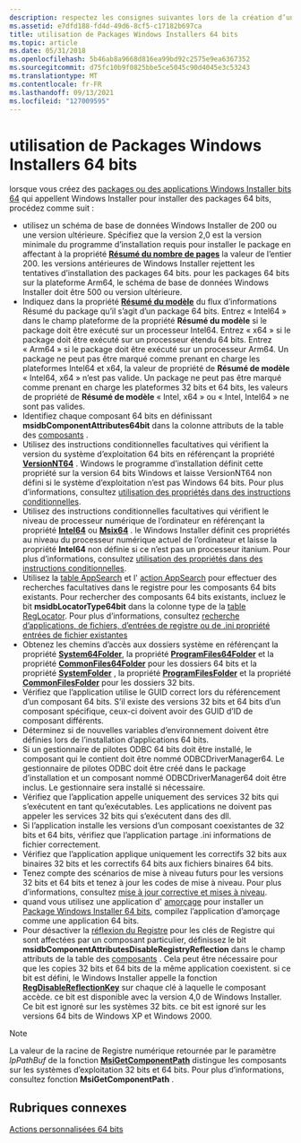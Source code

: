 ```yaml
---
description: respectez les consignes suivantes lors de la création d’un package Windows Installer bits 64.
ms.assetid: e7dfd188-fd4d-49d6-8cf5-c17182b697ca
title: utilisation de Packages Windows Installers 64 bits
ms.topic: article
ms.date: 05/31/2018
ms.openlocfilehash: 5b46ab8a9668d816ea99bd92c2575e9ea6367352
ms.sourcegitcommit: d75fc10b9f0825bbe5ce5045c90d4045e3c53243
ms.translationtype: MT
ms.contentlocale: fr-FR
ms.lasthandoff: 09/13/2021
ms.locfileid: "127009595"
---
```

# <a name="using-64-bit-windows-installer-packages"></a>utilisation de Packages Windows Installers 64 bits

lorsque vous créez des [packages ou des applications Windows Installer bits 64](64-bit-windows-installer-packages.md) qui appellent Windows Installer pour installer des packages 64 bits, procédez comme suit :

-   utilisez un schéma de base de données Windows Installer de 200 ou une version ultérieure. Spécifiez que la version 2,0 est la version minimale du programme d’installation requis pour installer le package en affectant à la propriété [**Résumé du nombre de pages**](page-count-summary.md) la valeur de l’entier 200. les versions antérieures de Windows Installer rejettent les tentatives d’installation des packages 64 bits. pour les packages 64 bits sur la plateforme Arm64, le schéma de base de données Windows Installer doit être 500 ou version ultérieure.
-   Indiquez dans la propriété [**Résumé du modèle**](template-summary.md) du flux d’informations Résumé du package qu’il s’agit d’un package 64 bits. Entrez « Intel64 » dans le champ plateforme de la propriété **Résumé du modèle** si le package doit être exécuté sur un processeur Intel64. Entrez « x64 » si le package doit être exécuté sur un processeur étendu 64 bits. Entrez « Arm64 » si le package doit être exécuté sur un processeur Arm64. Un package ne peut pas être marqué comme prenant en charge les plateformes Intel64 et x64, la valeur de propriété de **Résumé de modèle** « Intel64, x64 » n’est pas valide. Un package ne peut pas être marqué comme prenant en charge les plateformes 32 bits et 64 bits, les valeurs de propriété de **Résumé de modèle** « Intel, x64 » ou « Intel, Intel64 » ne sont pas valides.
-   Identifiez chaque composant 64 bits en définissant **msidbComponentAttributes64bit** dans la colonne attributs de la table des [composants](component-table.md) .
-   Utilisez des instructions conditionnelles facultatives qui vérifient la version du système d’exploitation 64 bits en référençant la propriété [**VersionNT64**](versionnt64.md) . Windows le programme d’installation définit cette propriété sur la version 64 bits Windows et laisse VersionNT64 non défini si le système d’exploitation n’est pas Windows 64 bits. Pour plus d’informations, consultez [utilisation des propriétés dans des instructions conditionnelles](using-properties-in-conditional-statements.md).
-   Utilisez des instructions conditionnelles facultatives qui vérifient le niveau de processeur numérique de l’ordinateur en référençant la propriété [**Intel64**](intel64.md) ou [**Msix64**](msix64.md) . le Windows Installer définit ces propriétés au niveau du processeur numérique actuel de l’ordinateur et laisse la propriété **Intel64** non définie si ce n’est pas un processeur itanium. Pour plus d’informations, consultez [utilisation des propriétés dans des instructions conditionnelles](using-properties-in-conditional-statements.md).
-   Utilisez la [table AppSearch](appsearch-table.md) et l' [action AppSearch](appsearch-action.md) pour effectuer des recherches facultatives dans le registre pour les composants 64 bits existants. Pour rechercher des composants 64 bits existants, incluez le bit **msidbLocatorType64bit** dans la colonne type de la [table RegLocator](reglocator-table.md). Pour plus d’informations, consultez [recherche d’applications, de fichiers, d’entrées de registre ou de .ini propriété entrées de fichier existantes](searching-for-existing-applications-files-registry-entries-or--ini-file-entries.md)
-   Obtenez les chemins d’accès aux dossiers système en référençant la propriété [**System64Folder**](system64folder.md), la propriété [**ProgramFiles64Folder**](programfiles64folder.md) et la propriété [**CommonFiles64Folder**](commonfiles64folder.md) pour les dossiers 64 bits et la propriété [**SystemFolder**](systemfolder.md) , la propriété [**ProgramFilesFolder**](programfilesfolder.md) et la propriété [**CommonFilesFolder**](commonfilesfolder.md) pour les dossiers 32 bits.
-   Vérifiez que l’application utilise le GUID correct lors du référencement d’un composant 64 bits. S’il existe des versions 32 bits et 64 bits d’un composant spécifique, ceux-ci doivent avoir des GUID d’ID de composant différents.
-   Déterminez si de nouvelles variables d’environnement doivent être définies lors de l’installation d’applications 64 bits.
-   Si un gestionnaire de pilotes ODBC 64 bits doit être installé, le composant qui le contient doit être nommé ODBCDriverManager64. Le gestionnaire de pilotes ODBC doit être créé dans le package d’installation et un composant nommé ODBCDriverManager64 doit être inclus. Le gestionnaire sera installé si nécessaire.
-   Vérifiez que l’application appelle uniquement des services 32 bits qui s’exécutent en tant qu’exécutables. Les applications ne doivent pas appeler les services 32 bits qui s’exécutent dans des dll.
-   Si l’application installe les versions d’un composant coexistantes de 32 bits et 64 bits, vérifiez que l’application partage .ini informations de fichier correctement.
-   Vérifiez que l’application applique uniquement les correctifs 32 bits aux binaires 32 bits et les correctifs 64 bits aux fichiers binaires 64 bits.
-   Tenez compte des scénarios de mise à niveau futurs pour les versions 32 bits et 64 bits et tenez à jour les codes de mise à niveau. Pour plus d’informations, consultez [mise à jour corrective et mises à niveau](patching-and-upgrades.md).
-   quand vous utilisez une application d' [amorçage](bootstrapping.md) pour installer un [Package Windows Installer 64 bits](64-bit-windows-installer-packages.md), compilez l’application d’amorçage comme une application 64 bits.
-   Pour désactiver la [réflexion du Registre](../winprog64/registry-reflection.md) pour les clés de Registre qui sont affectées par un composant particulier, définissez le bit **msidbComponentAttributesDisableRegistryReflection** dans le champ attributs de la table des [composants](component-table.md) . Cela peut être nécessaire pour que les copies 32 bits et 64 bits de la même application coexistent. si ce bit est défini, le Windows Installer appelle la fonction [**RegDisableReflectionKey**](/windows/win32/api/winreg/nf-winreg-regdisablereflectionkey) sur chaque clé à laquelle le composant accède. ce bit est disponible avec la version 4,0 de Windows Installer. Ce bit est ignoré sur les systèmes 32 bits. ce bit est ignoré sur les versions 64 bits de Windows XP et Windows 2000.

> [!Note]  
> La valeur de la racine de Registre numérique retournée par le paramètre *lpPathBuf* de la fonction [**MsiGetComponentPath**](/windows/desktop/api/Msi/nf-msi-msigetcomponentpatha) distingue les composants sur les systèmes d’exploitation 32 bits et 64 bits. Pour plus d’informations, consultez fonction **MsiGetComponentPath** .

 

## <a name="related-topics"></a>Rubriques connexes

<dl> <dt>

[Actions personnalisées 64 bits](64-bit-custom-actions.md)
</dt> </dl>

 

 
